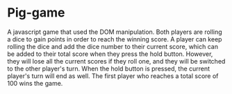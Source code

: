 # Pig-game
A javascript game that used the DOM manipulation. Both players are rolling a dice to gain points in order to reach the winning score. 
A player can keep rolling the dice and add the dice number to their current score, which can be added to their total score when they press the hold button.
However, they will lose all the current scores if they roll one, and they will be switched to the other player's turn. When the hold button is pressed, the current player's
turn will end as well. The first player who reaches a total score of 100 wins the game.


